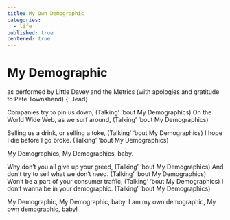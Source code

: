 ```yaml
---
title: My Own Demographic
categories:
  - life
published: true
centered: true
---
```


# My Demographic

as performed by Little Davey and the Metrics
(with apologies and gratitude to Pete Townshend)
{: .lead}

Companies try to pin us down,
(Talking’ ‘bout My Demographics)
On the World Wide Web, as we surf around,
(Talking’ ‘bout My Demographics)

Selling us a drink, or selling a toke,
(Talking’ ‘bout My Demographics)
I hope I die before I go broke.
(Talking’ ‘bout My Demographics)

My Demographics,
My Demographics, baby.

Why don’t you all give up your greed,
(Talking’ ‘bout My Demographics)
And don’t try to sell what we don’t need.
(Talking’ ‘bout My Demographics)
Won’t be a part of your consumer traffic,
(Talking’ ‘bout My Demographics)
I don’t wanna be in your demographic.
(Talking’ ‘bout My Demographics)

My Demographic,
My Demographic, baby.
I am my own demographic,
My own demographic, baby!
